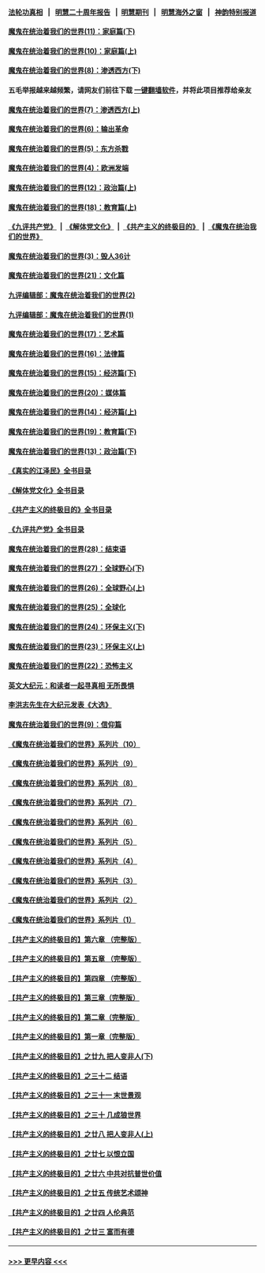 #### [法轮功真相](https://github.com/gfw-breaker/truth/blob/master/README.md?t=0) &nbsp;&nbsp;|&nbsp;&nbsp; [明慧二十周年报告](https://github.com/gfw-breaker/mh-reports/blob/master/README.md?t=0) &nbsp;&nbsp;|&nbsp;&nbsp;[明慧期刊](https://github.com/gfw-breaker/mh-qikan) &nbsp;&nbsp;|&nbsp;&nbsp; [明慧海外之窗](https://github.com/gfw-breaker/mh-news/blob/master/README.md?t=0) &nbsp;&nbsp;|&nbsp;&nbsp; [神韵特别报道](https://github.com/gfw-breaker/mh-news/blob/master/shenyun.md?t=0)
#### [魔鬼在统治着我们的世界(11)：家庭篇(下)](../pages/nsc422/n10440961.md?t=12090601) 
#### [魔鬼在统治着我们的世界(10)：家庭篇(上)](../pages/nsc422/n10435448.md?t=12090601) 
#### [魔鬼在统治着我们的世界(8)：渗透西方(下)](../pages/nsc422/n10429603.md?t=12090601) 
#### 五毛举报越来越频繁，请网友们前往下载 [一键翻墙软件](https://github.com/gfw-breaker/ssr-accounts)，并将此项目推荐给亲友
#### [魔鬼在统治着我们的世界(7)：渗透西方(上)](../pages/nsc422/n10426013.md?t=12090601) 
#### [魔鬼在统治着我们的世界(6)：输出革命](../pages/nsc422/n10421536.md?t=12090601) 
#### [魔鬼在统治着我们的世界(5)：东方杀戮](../pages/nsc422/n10417707.md?t=12090601) 
#### [魔鬼在统治着我们的世界(4)：欧洲发端](../pages/nsc422/n10414890.md?t=12090601) 
#### [魔鬼在统治着我们的世界(12)：政治篇(上)](../pages/nsc422/n10444576.md?t=12090601) 
#### [魔鬼在统治着我们的世界(18)：教育篇(上)](../pages/nsc422/n10526970.md?t=12090601) 
#### [《九评共产党》](https://github.com/begood0513/9ping.md/blob/master/README.md) &nbsp;|&nbsp; [《解体党文化》](../../../../jtdwh.md/blob/master/README.md)  &nbsp;|&nbsp; [《共产主义的终极目的》](../../../../gczydzjmd.md/blob/master/README.md) &nbsp;|&nbsp; [《魔鬼在统治我们的世界》](../../../../mgztzwmdsj.md/blob/master/README.md) 
#### [魔鬼在统治着我们的世界(3)：毁人36计](../pages/nsc422/n10411583.md?t=12090601) 
#### [魔鬼在统治着我们的世界(21)：文化篇](../pages/nsc422/n10597706.md?t=12090601) 
#### [九评编辑部：魔鬼在统治着我们的世界(2)](../pages/nsc422/n10410036.md?t=12090601) 
#### [九评编辑部：魔鬼在统治着我们的世界(1)](../pages/nsc422/n10406825.md?t=12090601) 
#### [魔鬼在统治着我们的世界(17)：艺术篇](../pages/nsc422/n10499093.md?t=12090601) 
#### [魔鬼在统治着我们的世界(16)：法律篇](../pages/nsc422/n10485969.md?t=12090601) 
#### [魔鬼在统治着我们的世界(15)：经济篇(下)](../pages/nsc422/n10469975.md?t=12090601) 
#### [魔鬼在统治着我们的世界(20)：媒体篇](../pages/nsc422/n10586579.md?t=12090601) 
#### [魔鬼在统治着我们的世界(14)：经济篇(上)](../pages/nsc422/n10457370.md?t=12090601) 
#### [魔鬼在统治着我们的世界(19)：教育篇(下)](../pages/nsc422/n10564808.md?t=12090601) 
#### [魔鬼在统治着我们的世界(13)：政治篇(下)](../pages/nsc422/n10448270.md?t=12090601) 
#### [《真实的江泽民》全书目录](../pages/nsc422/n13721399.md?t=12090601) 
#### [《解体党文化》全书目录](../pages/nsc422/n13721157.md?t=12090601) 
#### [《共产主义的终极目的》全书目录](../pages/nsc422/n13721048.md?t=12090601) 
#### [《九评共产党》全书目录](../pages/nsc422/n13708085.md?t=12090601) 
#### [魔鬼在统治着我们的世界(28)：结束语](../pages/nsc422/n10936246.md?t=12090601) 
#### [魔鬼在统治着我们的世界(27)：全球野心(下)](../pages/nsc422/n10928319.md?t=12090601) 
#### [魔鬼在统治着我们的世界(26)：全球野心(上)](../pages/nsc422/n10900318.md?t=12090601) 
#### [魔鬼在统治着我们的世界(25)：全球化](../pages/nsc422/n10788205.md?t=12090601) 
#### [魔鬼在统治着我们的世界(24)：环保主义(下)](../pages/nsc422/n10695307.md?t=12090601) 
#### [魔鬼在统治着我们的世界(23)：环保主义(上)](../pages/nsc422/n10688613.md?t=12090601) 
#### [魔鬼在统治着我们的世界(22)：恐怖主义](../pages/nsc422/n10614727.md?t=12090601) 
#### [英文大纪元：和读者一起寻真相 无所畏惧](../pages/nsc422/n12542027.md?t=12090601) 
#### [李洪志先生在大纪元发表《大选》](../pages/nsc422/n12534746.md?t=12090601) 
#### [魔鬼在统治着我们的世界(9)：信仰篇](../pages/nsc422/n10432159.md?t=12090601) 
#### [《魔鬼在统治着我们的世界》系列片（10）](../pages/nsc422/n12292670.md?t=12090601) 
#### [《魔鬼在统治着我们的世界》系列片（9）](../pages/nsc422/n12290859.md?t=12090601) 
#### [《魔鬼在统治着我们的世界》系列片（8）](../pages/nsc422/n12287445.md?t=12090601) 
#### [《魔鬼在统治着我们的世界》系列片（7）](../pages/nsc422/n12283425.md?t=12090601) 
#### [《魔鬼在统治着我们的世界》系列片（6）](../pages/nsc422/n12282314.md?t=12090601) 
#### [《魔鬼在统治着我们的世界》系列片（5）](../pages/nsc422/n12281419.md?t=12090601) 
#### [《魔鬼在统治着我们的世界》系列片（4）](../pages/nsc422/n12274024.md?t=12090601) 
#### [《魔鬼在统治着我们的世界》系列片（3）](../pages/nsc422/n12271322.md?t=12090601) 
#### [《魔鬼在统治着我们的世界》系列片（2）](../pages/nsc422/n12269049.md?t=12090601) 
#### [《魔鬼在统治着我们的世界》系列片（1）](../pages/nsc422/n12267575.md?t=12090601) 
#### [【共产主义的终极目的】第六章 （完整版）](../pages/nsc422/n11428913.md?t=12090601) 
#### [【共产主义的终极目的】第五章 （完整版）](../pages/nsc422/n11428912.md?t=12090601) 
#### [【共产主义的终极目的】第四章 （完整版）](../pages/nsc422/n11428907.md?t=12090601) 
#### [【共产主义的终极目的】第三章（完整版）](../pages/nsc422/n11428848.md?t=12090601) 
#### [【共产主义的终极目的】第二章（完整版）](../pages/nsc422/n11428831.md?t=12090601) 
#### [【共产主义的终极目的】第一章（完整版）](../pages/nsc422/n11417651.md?t=12090601) 
#### [【共产主义的终极目的】之廿九 把人变非人(下)](../pages/nsc422/n11344140.md?t=12090601) 
#### [【共产主义的终极目的】之三十二 结语](../pages/nsc422/n11360535.md?t=12090601) 
#### [【共产主义的终极目的】之三十一 末世景观](../pages/nsc422/n11351129.md?t=12090601) 
#### [【共产主义的终极目的】之三十 几成狼世界](../pages/nsc422/n11348280.md?t=12090601) 
#### [【共产主义的终极目的】之廿八 把人变非人(上)](../pages/nsc422/n11340492.md?t=12090601) 
#### [【共产主义的终极目的】之廿七 以恨立国](../pages/nsc422/n11336944.md?t=12090601) 
#### [【共产主义的终极目的】之廿六 中共对抗普世价值](../pages/nsc422/n11324785.md?t=12090601) 
#### [【共产主义的终极目的】之廿五 传统艺术颂神](../pages/nsc422/n11296396.md?t=12090601) 
#### [【共产主义的终极目的】之廿四 人伦典范](../pages/nsc422/n11296397.md?t=12090601) 
#### [【共产主义的终极目的】之廿三 富而有德](../pages/nsc422/n11283598.md?t=12090601) 

----
#### [ >>> 更早内容 <<< ](../indexes/nsc422-earlier.md)
